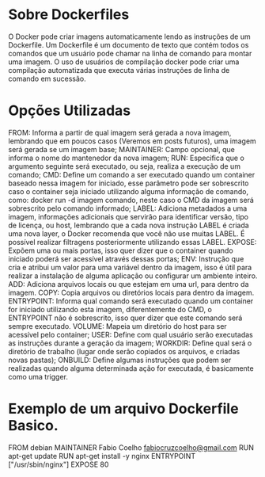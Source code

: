 # Sobre Dockerfiles
O Docker pode criar imagens automaticamente lendo as instruções de um Dockerfile. Um Dockerfile é um documento de texto que contém todos os comandos que um usuário pode chamar na linha de comando para montar uma imagem. O uso de usuários de compilação docker pode criar uma compilação automatizada que executa várias instruções de linha de comando em sucessão.

# Opções Utilizadas
FROM: Informa a partir de qual imagem será gerada a nova imagem, lembrando que em poucos casos (Veremos em posts futuros), uma imagem será gerada se um imagem base;
MAINTAINER: Campo opcional, que informa o nome do mantenedor da nova imagem;
RUN: Especifica que o argumento seguinte será executado, ou seja, realiza a execução de um comando;
CMD: Define um comando a ser executado quando um container baseado nessa imagem for iniciado, esse parâmetro pode ser sobrescrito caso o container seja iniciado utilizando alguma informação de comando, como: docker run -d imagem comando, neste caso o CMD da imagem será sobrescrito pelo comando informado;
LABEL: Adiciona metadados a uma imagem, informações adicionais que servirão para identificar versão, tipo de licença, ou host, lembrando que a cada nova instrução LABEL é criada uma nova layer, o Docker recomenda que você não use muitas LABEL. É possível realizar filtragens posteriormente utilizando essas LABEL.
EXPOSE: Expõem uma ou mais portas, isso quer dizer que o container quando iniciado poderá ser acessível através dessas portas;
ENV: Instrução que cria e atribui um valor para uma variável dentro da imagem, isso é útil para realizar a instalação de alguma aplicação ou configurar um ambiente inteiro.
ADD: Adiciona arquivos locais  ou que estejam em uma url, para dentro da imagem.
COPY: Copia arquivos ou diretórios locais para dentro da imagem.
ENTRYPOINT: Informa qual comando será executado quando um container for iniciado utilizando esta imagem, diferentemente do CMD, o ENTRYPOINT não é sobrescrito, isso quer dizer que este comando será sempre executado.
VOLUME: Mapeia um diretório do host para ser acessível pelo container;
USER: Define com qual usuário serão executadas as instruções durante a geração da imagem;
WORKDIR: Define qual será o diretório de trabalho (lugar onde serão copiados os arquivos, e criadas novas pastas);
ONBUILD: Define algumas instruções que podem ser realizadas quando alguma determinada ação for executada, é basicamente como uma trigger.

# Exemplo de um arquivo Dockerfile Basico. 
FROM debian
MAINTAINER Fabio Coelho <fabiocruzcoelho@gmail.com>
RUN apt-get update
RUN apt-get install -y nginx
ENTRYPOINT ["/usr/sbin/nginx"]
EXPOSE 80
